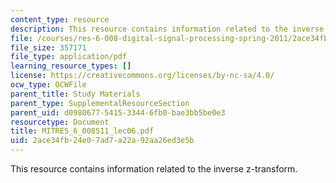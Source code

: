 ```yaml
---
content_type: resource
description: This resource contains information related to the inverse z-transform.
file: /courses/res-6-008-digital-signal-processing-spring-2011/2ace34fb24e07ad7a22a92aa26ed3e5b_MITRES_6_008S11_lec06.pdf
file_size: 357171
file_type: application/pdf
learning_resource_types: []
license: https://creativecommons.org/licenses/by-nc-sa/4.0/
ocw_type: OCWFile
parent_title: Study Materials
parent_type: SupplementalResourceSection
parent_uid: d0980677-5415-3344-6fb0-bae3bb5be0e3
resourcetype: Document
title: MITRES_6_008S11_lec06.pdf
uid: 2ace34fb-24e0-7ad7-a22a-92aa26ed3e5b
---
```

This resource contains information related to the inverse z-transform.